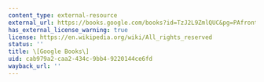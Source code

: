 ```yaml
---
content_type: external-resource
external_url: https://books.google.com/books?id=TzJ2L9ZmlQUC&pg=PAfrontcover#v=onepage&q&f=false
has_external_license_warning: true
license: https://en.wikipedia.org/wiki/All_rights_reserved
status: ''
title: \[Google Books\]
uid: cab979a2-caa2-434c-9bb4-9220144ce6fd
wayback_url: ''
---
```

